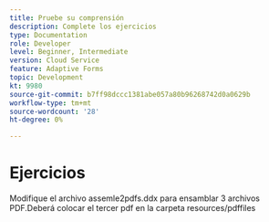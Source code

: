 ```yaml
---
title: Pruebe su comprensión
description: Complete los ejercicios
type: Documentation
role: Developer
level: Beginner, Intermediate
version: Cloud Service
feature: Adaptive Forms
topic: Development
kt: 9980
source-git-commit: b7ff98dccc1381abe057a80b96268742d0a0629b
workflow-type: tm+mt
source-wordcount: '28'
ht-degree: 0%

---
```


# Ejercicios

Modifique el archivo assemle2pdfs.ddx para ensamblar 3 archivos PDF.Deberá colocar el tercer pdf en la carpeta resources/pdffiles
